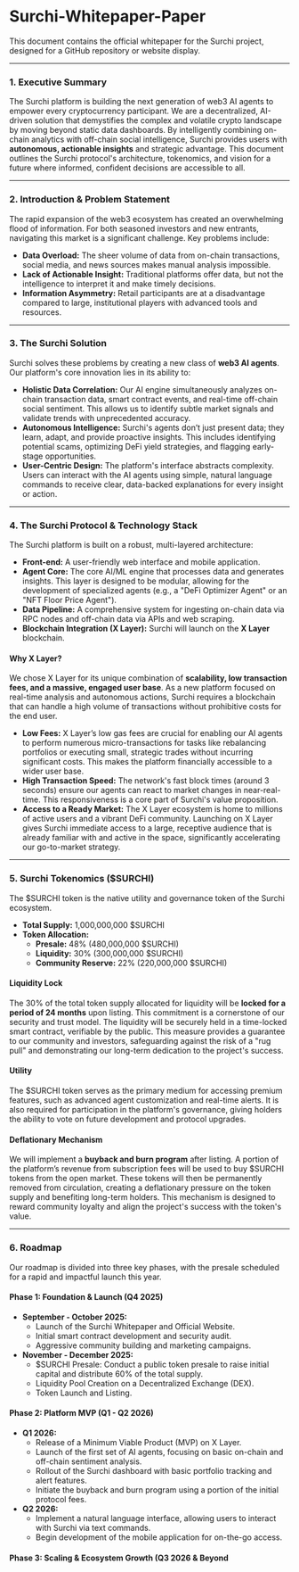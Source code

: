 # Surchi-Whitepaper-Paper

This document contains the official whitepaper for the Surchi project, designed for a GitHub repository or website display.

***

### 1. Executive Summary

The Surchi platform is building the next generation of web3 AI agents to empower every cryptocurrency participant. We are a decentralized, AI-driven solution that demystifies the complex and volatile crypto landscape by moving beyond static data dashboards. By intelligently combining on-chain analytics with off-chain social intelligence, Surchi provides users with **autonomous, actionable insights** and strategic advantage. This document outlines the Surchi protocol's architecture, tokenomics, and vision for a future where informed, confident decisions are accessible to all.

***

### 2. Introduction & Problem Statement

The rapid expansion of the web3 ecosystem has created an overwhelming flood of information. For both seasoned investors and new entrants, navigating this market is a significant challenge. Key problems include:

* **Data Overload:** The sheer volume of data from on-chain transactions, social media, and news sources makes manual analysis impossible.
* **Lack of Actionable Insight:** Traditional platforms offer data, but not the intelligence to interpret it and make timely decisions.
* **Information Asymmetry:** Retail participants are at a disadvantage compared to large, institutional players with advanced tools and resources.

***

### 3. The Surchi Solution

Surchi solves these problems by creating a new class of **web3 AI agents**. Our platform's core innovation lies in its ability to:

* **Holistic Data Correlation:** Our AI engine simultaneously analyzes on-chain transaction data, smart contract events, and real-time off-chain social sentiment. This allows us to identify subtle market signals and validate trends with unprecedented accuracy.
* **Autonomous Intelligence:** Surchi's agents don’t just present data; they learn, adapt, and provide proactive insights. This includes identifying potential scams, optimizing DeFi yield strategies, and flagging early-stage opportunities.
* **User-Centric Design:** The platform's interface abstracts complexity. Users can interact with the AI agents using simple, natural language commands to receive clear, data-backed explanations for every insight or action.

***

### 4. The Surchi Protocol & Technology Stack

The Surchi platform is built on a robust, multi-layered architecture:

* **Front-end:** A user-friendly web interface and mobile application.
* **Agent Core:** The core AI/ML engine that processes data and generates insights. This layer is designed to be modular, allowing for the development of specialized agents (e.g., a "DeFi Optimizer Agent" or an "NFT Floor Price Agent").
* **Data Pipeline:** A comprehensive system for ingesting on-chain data via RPC nodes and off-chain data via APIs and web scraping.
* **Blockchain Integration (X Layer):** Surchi will launch on the **X Layer** blockchain.

#### Why X Layer?

We chose X Layer for its unique combination of **scalability, low transaction fees, and a massive, engaged user base**. As a new platform focused on real-time analysis and autonomous actions, Surchi requires a blockchain that can handle a high volume of transactions without prohibitive costs for the end user.

* **Low Fees:** X Layer’s low gas fees are crucial for enabling our AI agents to perform numerous micro-transactions for tasks like rebalancing portfolios or executing small, strategic trades without incurring significant costs. This makes the platform financially accessible to a wider user base.
* **High Transaction Speed:** The network's fast block times (around 3 seconds) ensure our agents can react to market changes in near-real-time. This responsiveness is a core part of Surchi's value proposition.
* **Access to a Ready Market:** The X Layer ecosystem is home to millions of active users and a vibrant DeFi community. Launching on X Layer gives Surchi immediate access to a large, receptive audience that is already familiar with and active in the space, significantly accelerating our go-to-market strategy.

***

### 5. Surchi Tokenomics ($SURCHI)

The $SURCHI token is the native utility and governance token of the Surchi ecosystem.

* **Total Supply:** 1,000,000,000 $SURCHI
* **Token Allocation:**
    * **Presale:** 48% (480,000,000 $SURCHI)
    * **Liquidity:** 30% (300,000,000 $SURCHI)
    * **Community Reserve:** 22% (220,000,000 $SURCHI)

#### Liquidity Lock

The 30% of the total token supply allocated for liquidity will be **locked for a period of 24 months** upon listing. This commitment is a cornerstone of our security and trust model. The liquidity will be securely held in a time-locked smart contract, verifiable by the public. This measure provides a guarantee to our community and investors, safeguarding against the risk of a "rug pull" and demonstrating our long-term dedication to the project's success.

#### Utility

The $SURCHI token serves as the primary medium for accessing premium features, such as advanced agent customization and real-time alerts. It is also required for participation in the platform's governance, giving holders the ability to vote on future development and protocol upgrades.

#### Deflationary Mechanism

We will implement a **buyback and burn program** after listing. A portion of the platform’s revenue from subscription fees will be used to buy $SURCHI tokens from the open market. These tokens will then be permanently removed from circulation, creating a deflationary pressure on the token supply and benefiting long-term holders. This mechanism is designed to reward community loyalty and align the project's success with the token's value.

***

### 6. Roadmap

Our roadmap is divided into three key phases, with the presale scheduled for a rapid and impactful launch this year.

#### Phase 1: Foundation & Launch (Q4 2025)

* **September - October 2025:**
    * Launch of the Surchi Whitepaper and Official Website.
    * Initial smart contract development and security audit.
    * Aggressive community building and marketing campaigns.
* **November - December 2025:**
    * $SURCHI Presale: Conduct a public token presale to raise initial capital and distribute 60% of the total supply.
    * Liquidity Pool Creation on a Decentralized Exchange (DEX).
    * Token Launch and Listing.

#### Phase 2: Platform MVP (Q1 - Q2 2026)

* **Q1 2026:**
    * Release of a Minimum Viable Product (MVP) on X Layer.
    * Launch of the first set of AI agents, focusing on basic on-chain and off-chain sentiment analysis.
    * Rollout of the Surchi dashboard with basic portfolio tracking and alert features.
    * Initiate the buyback and burn program using a portion of the initial protocol fees.
* **Q2 2026:**
    * Implement a natural language interface, allowing users to interact with Surchi via text commands.
    * Begin development of the mobile application for on-the-go access.

#### Phase 3: Scaling & Ecosystem Growth (Q3 2026 & Beyond
